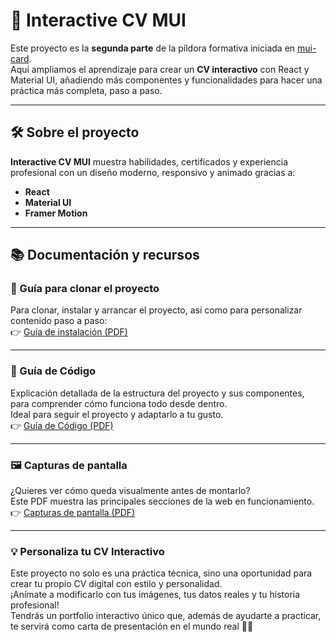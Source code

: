 
# 🧠 Interactive CV MUI

Este proyecto es la **segunda parte** de la píldora formativa iniciada en [mui-card](https://github.com/Aday25/mui-card).  
Aquí ampliamos el aprendizaje para crear un **CV interactivo** con React y Material UI, añadiendo más componentes y funcionalidades para hacer una práctica más completa, paso a paso.

---

## 🛠️ Sobre el proyecto

**Interactive CV MUI** muestra habilidades, certificados y experiencia profesional con un diseño moderno, responsivo y animado gracias a:
- **React**
- **Material UI**
- **Framer Motion**

---

## 📚 Documentación y recursos

### 📄 Guía para clonar el proyecto

Para clonar, instalar y arrancar el proyecto, así como para personalizar contenido paso a paso:  
👉 [Guía de instalación (PDF)](https://github.com/Aday25/interactive-cv-mui/blob/main/public/guia-clonar.pdf)

---

### 📄 Guía de Código

Explicación detallada de la estructura del proyecto y sus componentes, para comprender cómo funciona todo desde dentro.  
Ideal para seguir el proyecto y adaptarlo a tu gusto.  
👉 [Guía de Código (PDF)](https://github.com/Aday25/interactive-cv-mui/blob/main/public/guia-codigo.pdf)

---

### 🖼️ Capturas de pantalla

¿Quieres ver cómo queda visualmente antes de montarlo?  
Este PDF muestra las principales secciones de la web en funcionamiento.  
👉 [Capturas de pantalla (PDF)](https://github.com/Aday25/interactive-cv-mui/blob/main/public/capturas-web.pdf)


---

### 💡 Personaliza tu CV Interactivo

Este proyecto no solo es una práctica técnica, sino una oportunidad para crear tu propio CV digital con estilo y personalidad.  
¡Anímate a modificarlo con tus imágenes, tus datos reales y tu historia profesional!  
Tendrás un portfolio interactivo único que, además de ayudarte a practicar, te servirá como carta de presentación en el mundo real 💼🚀